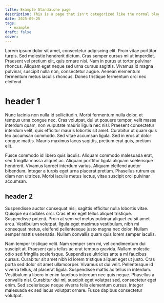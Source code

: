 ```yaml
---
title: Example Standalone page
description: This is a page that isn't categorized like the normal blog posts, its a lengthy or detailed post that should be referred/referenced to in the future and has frequent updates.
date: 2025-09-25
tags:
  - example
draft: false
cover:
---
```


Lorem ipsum dolor sit amet, consectetur adipiscing elit. Proin vitae porttitor turpis. Sed molestie hendrerit dictum. Cras semper cursus mi ut imperdiet. Praesent vel pretium elit, quis ornare nisi. Nam in purus ut tortor pulvinar rhoncus. Aliquam eget neque sed urna cursus sagittis. Vivamus id magna pulvinar, suscipit nulla non, consectetur augue. Aenean elementum fermentum metus iaculis rhoncus. Donec tristique fermentum orci nec eleifend.

# header 1
Nunc lacinia non nulla id sollicitudin. Morbi fermentum nulla dolor, et tempus urna congue nec. Cras volutpat, dui ut posuere tempor, velit massa interdum quam, non vulputate mauris ligula nec nisl. Praesent consectetur interdum velit, quis efficitur mauris lobortis sit amet. Curabitur ut quam quis leo accumsan commodo. Sed vitae accumsan ligula. Sed in eros at dolor congue mattis. Mauris maximus lacus sagittis, pretium erat quis, pretium elit.

Fusce commodo id libero quis iaculis. Aliquam commodo malesuada erat, sed fringilla massa aliquet ac. Aliquam porttitor ligula aliquam scelerisque hendrerit. Vivamus laoreet interdum varius. Aliquam eleifend auctor bibendum. Integer a turpis eget urna placerat pretium. Phasellus rutrum eu diam non ultrices. Morbi iaculis metus lectus, vitae suscipit orci pulvinar accumsan.

## header 2
Suspendisse auctor consequat nisi, sagittis efficitur nulla lobortis vitae. Quisque eu sodales orci. Cras et ex eget tellus aliquet tristique. Suspendisse potenti. Proin at sem vel metus pulvinar aliquet eu sit amet arcu. Vestibulum volutpat, ligula eget maximus vestibulum, nibh mi consequat metus, eleifend pellentesque justo magna nec dolor. Nullam semper mattis venenatis. Nullam convallis quam quis lorem semper iaculis.

Nam tempor tristique velit. Nam semper sem mi, vel condimentum dui suscipit at. Praesent quis tellus ac erat tempus gravida. Nullam molestie odio sed fringilla scelerisque. Suspendisse ultricies ante a mi faucibus cursus. Curabitur sit amet nibh id lorem tristique aliquet eget ut justo. Cras porta sed dolor sit amet ullamcorper. Vivamus ut dui velit. Pellentesque id viverra tellus, at placerat ligula. Suspendisse mattis ac tellus in interdum. Vestibulum a libero in enim faucibus interdum nec quis neque. Phasellus a convallis nisi. Curabitur dui mi, suscipit eget volutpat sed, consectetur eget enim. Sed scelerisque neque viverra felis elementum cursus. Integer malesuada ex sed lacus volutpat ornare. Fusce dapibus consectetur volutpat.